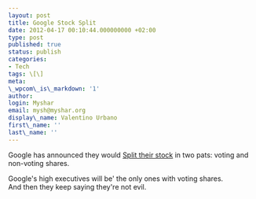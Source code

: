 ```yaml
---
layout: post
title: Google Stock Split
date: 2012-04-17 00:10:44.000000000 +02:00
type: post
published: true
status: publish
categories:
- Tech
tags: \[\]
meta:
\_wpcom\_is\_markdown: '1'
author:
login: Myshar
email: mysh@myshar.org
display\_name: Valentino Urbano
first\_name: ''
last\_name: ''
---
```


Google has announced they would [Split their stock][0] in two pats: voting and non-voting shares.

Google's high executives will be' the only ones with voting shares.  
And then they keep saying they're not evil.


[0]: http://blogs.reuters.com/felix-salmon/2012/04/13/googles-evil-stock-split/